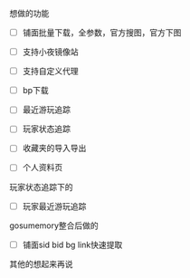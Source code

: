 想做的功能

- [ ] 铺面批量下载，全参数，官方搜图，官方下图

- [ ] 支持小夜镜像站
- [ ] 支持自定义代理
- [ ] bp下载
- [ ] 最近游玩追踪
- [ ] 玩家状态追踪
- [ ] 收藏夹的导入导出
- [ ] 个人资料页

玩家状态追踪下的

- [ ] 玩家最近游玩追踪

gosumemory整合后做的

- [ ] 铺面sid bid bg link快速提取

其他的想起来再说
